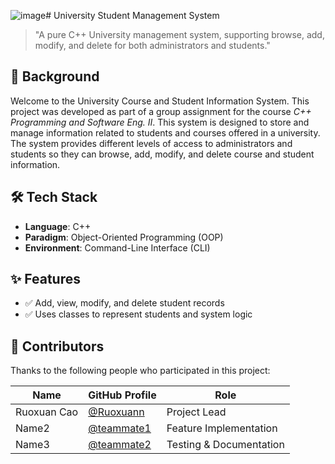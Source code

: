 ![image](https://github.com/user-attachments/assets/9bf46a7c-8902-4acd-ad4e-5a888e14431e)# University Student Management System 

> "A pure C++ University management system, supporting browse, add, modify, and delete for both administrators and students."

## 📖 Background

Welcome to the University Course and Student Information System. This project was developed as part of a group assignment for the course *C++ Programming and Software Eng. II*. This 
system is designed to store and manage information related to students and 
courses offered in a university. The system provides different levels of access 
to administrators and students so they can browse, add, modify, and delete 
course and student information. 

## 🛠️ Tech Stack

- **Language**: C++
- **Paradigm**: Object-Oriented Programming (OOP)
- **Environment**: Command-Line Interface (CLI)

## ✨ Features

- ✅ Add, view, modify, and delete student records
- ✅ Uses classes to represent students and system logic

## 👥 Contributors

Thanks to the following people who participated in this project:

| Name | GitHub Profile | Role |
|------|----------------|------|
| Ruoxuan Cao | [@Ruoxuann](https://github.com/Ruoxuann) | Project Lead |
| Name2 | [@teammate1](https://github.com/teammate1) | Feature Implementation |
| Name3 | [@teammate2](https://github.com/teammate2) | Testing & Documentation |

